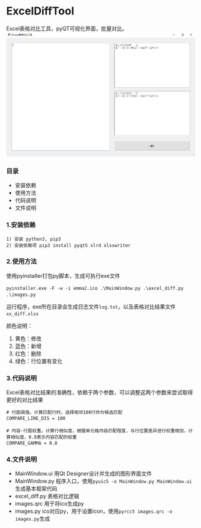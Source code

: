 # ExcelDiffTool
Excel表格对比工具，pyQT可视化界面，批量对比。
![image](https://github.com/smilefacehh/ExcelDiffTool/blob/main/screen.png)

### 目录
- 安装依赖
- 使用方法
- 代码说明
- 文件说明

### 1.安装依赖
```
1) 安装 python3, pip3
2) 安装依赖项 pip3 install pyqt5 xlrd xlsxwriter
```

### 2.使用方法
使用pyinstaller打包py脚本，生成可执行exe文件

```pyinstaller.exe -F -w -i emma2.ico .\MainWindow.py .\excel_diff.py .\images.py```

运行程序，exe所在目录会生成日志文件`log.txt`，以及表格对比结果文件`xx_diff.xlsx`

颜色说明：
1. 黄色：修改
2. 蓝色：新增
3. 红色：删除
4. 绿色：行位置有变化

### 3.代码说明
Excel表格对比结果的准确性，依赖于两个参数，可以调整这两个参数来尝试取得更好的对比结果
```
# 行距阈值。计算匹配行时，选择相邻100行作为候选匹配
COMPARE_LINE_DIS = 100

# 内容-行距权重。计算行相似度，根据单元格内容匹配程度，与行位置差异进行权重相加，计算相似度，0.8表示内容匹配的权重
COMPARE_GAMMA = 0.8
```

### 4.文件说明
+ MainWindow.ui 用Qt Designer设计并生成的图形界面文件
+ MainWindow.py 程序入口，使用`pyuic5 -o MainWindow.py MainWindow.ui`生成基本框架代码
+ excel_diff.py 表格对比逻辑
+ images.qrc    用于将ico生成py
+ images.py     ico对应py，用于设置icon，使用`pyrcc5 images.qrc -o images.py`生成

